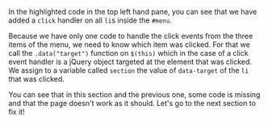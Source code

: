 In the highlighted code in the top left hand pane, you can see that we have added a `click` handler on all `li`s inside the `#menu`. 

Because we have only one code to handle the click events from the three items of the menu, we need to know which item was clicked. For that we call the `.data("target")` function on `$(this)` which in the case of a click event handler is a jQuery object targeted at the element that was clicked. We assign to a variable called `section` the value of `data-target` of the `li` that was clicked.

You can see that in this section and the previous one, some code is missing and that the page doesn't work as it should. Let's go to the next section to fix it!